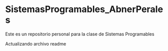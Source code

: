 # SistemasProgramables_AbnerPerales
Este es un repositorio personal para la clase de Sistemas Programables

Actualizando archivo readme